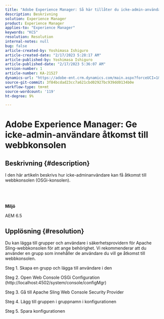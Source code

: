 ```yaml
---
title: "Adobe Experience Manager: Så här tillåter du icke-admin-användare åtkomst till webbkonsolen"
description: Beskrivning
solution: Experience Manager
product: Experience Manager
applies-to: "Experience Manager"
keywords: "KCS"
resolution: Resolution
internal-notes: null
bug: false
article-created-by: Yoshimasa Ishiguro
article-created-date: "2/17/2023 5:28:17 AM"
article-published-by: Yoshimasa Ishiguro
article-published-date: "2/17/2023 5:36:07 AM"
version-number: 1
article-number: KA-21527
dynamics-url: "https://adobe-ent.crm.dynamics.com/main.aspx?forceUCI=1&pagetype=entityrecord&etn=knowledgearticle&id=bfaac1dd-83ae-ed11-aad1-6045bd0061cb"
source-git-commit: 3f84bcdad23cc7a621cbd02927bc939dd0134b0e
workflow-type: tm+mt
source-wordcount: '119'
ht-degree: 9%

---
```


# Adobe Experience Manager: Ge icke-admin-användare åtkomst till webbkonsolen

## Beskrivning {#description}

I den här artikeln beskrivs hur icke-adminanvändare kan få åtkomst till webbkonsolen (OSGi-konsolen).<br><br> <br><br><br>
<b>Miljö</b>

AEM 6.5


## Upplösning {#resolution}


Du kan lägga till grupper och användare i säkerhetsprovidern för Apache Sling-webbkonsolen för att ange behörighet.
Vi rekommenderar att du använder en grupp som innehåller de användare du vill ge åtkomst till webbkonsolen.

Steg 1. Skapa en grupp och lägga till användare i den

Steg 2. Open Web Console OSGi Configuration (http://localhost:4502/system/console/configMgr)

Steg 3. Gå till Apache Sling Web Console Security Provider

Steg 4. Lägg till gruppen i gruppnamn i konfigurationen

Steg 5. Spara konfigurationen
